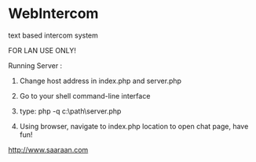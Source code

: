 # WebIntercom
text based intercom system

FOR LAN USE ONLY!

Running Server :

1. Change host address in index.php and server.php

2. Go to your shell command-line interface

3. type: 
	php -q c:\path\server.php

4. Using browser, navigate to index.php location to open chat page, have fun!



http://www.saaraan.com
